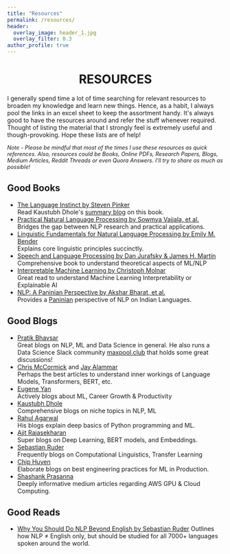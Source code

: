 ```yaml
---
title: "Resources"
permalink: /resources/
header:
  overlay_image: header_1.jpg
  overlay_filter: 0.3
author_profile: true
---
```

# <center>RESOURCES</center>

I generally spend time a lot of time searching for relevant resources to broaden my knowledge and learn new things. Hence, as a habit, I always pool the links in an excel sheet to keep the assortment handy. It's always good to have the resources around and refer the stuff whenever required. Thought of listing the material that I strongly feel is extremely useful and though-provoking. Hope these lists are of help!

<span style = "font-size:0.90em"> *Note - Please be mindful that most of the times I use these resources as quick references. Also, resources could be Books, Online PDFs, Research Papers, Blogs, Medium Articles, Reddit Threads or even Quora Answers. I'll try to share as much as possible!*</span>

## Good Books

- [The Language Instinct by Steven Pinker](https://en.wikipedia.org/wiki/The_Language_Instinct)<br>
  Read Kaustubh Dhole's [summary blog](https://kaustubhdhole.wordpress.com/2020/11/10/discussing-the-language-instinct-nlp-researcher/) on this book.
- [Practical Natural Language Processing by Sowmya Vajjala, et al.](https://www.oreilly.com/library/view/practical-natural-language/9781492054047/)<br>
  Bridges the gap between NLP research and practical applications.
- [Linguistic Fundamentals for Natural Language Processing by Emily M. Bender](https://www.morganclaypool.com/doi/abs/10.2200/S00493ED1V01Y201303HLT020)<br>
  Explains core linguistic principles succinctly.
- [Speech and Language Processing by Dan Jurafsky & James H. Martin](https://web.stanford.edu/~jurafsky/slp3/)<br>
  Comprehensive book to understand theoretical aspects of ML/NLP
- [Interpretable Machine Learning by Christoph Molnar](https://christophm.github.io/interpretable-ml-book/)<br>
  Great read to understand Machine Learning Interpretability or Explainable AI
- [NLP: A Paninian Perspective by Akshar Bharat, et al.](https://cdn.iiit.ac.in/cdn/ltrc.iiit.ac.in/downloads/nlpbook/nlp-panini.pdf)<br>
  Provides a [Paninian](https://en.wikipedia.org/wiki/P%C4%81%E1%B9%87ini) perspective of NLP on Indian Languages. 

## Good Blogs

- [Pratik Bhavsar](https://www.pratik.ai/)  
  Great blogs on NLP, ML and Data Science in general. He also runs a Data Science Slack community [maxpool.club](http://maxpool.club/) that holds some great discussions!
- [Chris McCormick](http://mccormickml.com/tutorials/) and [Jay Alammar](http://jalammar.github.io/)  
  Perhaps the best articles to understand inner workings of Language Models, Transformers, BERT, etc.
- [Eugene Yan](https://eugeneyan.com/writing/)  
  Actively blogs about ML, Career Growth & Productivity 
- [Kaustubh Dhole](https://kaustubhdhole.wordpress.com/)  
  Comprehensive blogs on niche topics in NLP, ML
- [Rahul Agarwal](https://mlwhiz.com/blog/)  
  His blogs explain deep basics of Python programming and ML.
- [Ajit Rajasekharan](https://ajitrajasekharan.medium.com/)  
  Super blogs on Deep Learning, BERT models, and Embeddings.
- [Sebastian Ruder](https://ruder.io/)  
  Frequently blogs on Computational Linguistics, Transfer Learning
- [Chip Huyen](https://huyenchip.com/)    
  Elaborate blogs on best engineering practices for ML in Production.
- [Shashank Prasanna](https://medium.com/@shashankprasanna)  
  Deeply informative medium articles regarding AWS GPU & Cloud Computing.

## Good Reads

- [Why You Should Do NLP Beyond English by Sebastian Ruder](https://ruder.io/nlp-beyond-english/)
  Outlines how NLP ≠ English only, but should be studied for all 7000+ languages spoken around the world.


  
